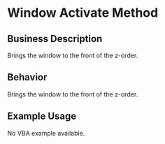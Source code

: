 # Window Activate Method

## Business Description
Brings the window to the front of the z-order.

## Behavior
Brings the window to the front of the z-order.

## Example Usage
No VBA example available.
